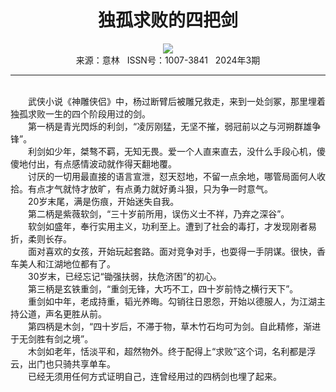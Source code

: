 # <center>独孤求败的四把剑</center>

<div align=center><img src="https://raw.githubusercontent.com/leaguecn/magazines/main/img_authors/%d7%f7%d5%df%a3%ba%d6%d4%c7%fa%ce%de%ce%c5.jpg"></div>

<center>来源：意林   ISSN号：1007-3841   2024年3期</center>

* * *

<br>　　武侠小说《神雕侠侣》中，杨过断臂后被雕兄救走，来到一处剑冢，那里埋着独孤求败一生的四个阶段用过的剑。  
　　第一柄是青光閃烁的利剑，“凌厉刚猛，无坚不摧，弱冠前以之与河朔群雄争锋”。  
　　利剑如少年，桀骜不羁，无知无畏。爱一个人直来直去，没什么手段心机，傻傻地付出，有点感情波动就作得天翻地覆。  
　　讨厌的一切用最直接的语言宣泄，怼天怼地，不留一点余地，哪管局面何人收拾。有点才气就恃才放旷，有点勇力就好勇斗狠，只为争一时意气。  
　　20岁末尾，满是伤痕，开始迷失自我。  
　　第二柄是紫薇软剑，“三十岁前所用，误伤义士不祥，乃弃之深谷”。  
　　软剑如盛年，奉行实用主义，功利至上。遭到了社会的毒打，才发现刚者易折，柔则长存。  
　　面对喜欢的女孩，开始玩起套路。面对竞争对手，也耍得一手阴谋。很快，香车美人和江湖地位都有了。  
　　30岁末，已经忘记“锄强扶弱，扶危济困”的初心。  
　　第三柄是玄铁重剑，“重剑无锋，大巧不工，四十岁前恃之横行天下”。  
　　重剑如中年，老成持重，韬光养晦。勾销往日恩怨，开始以德服人，为江湖主持公道，声名更胜从前。  
　　第四柄是木剑，“四十岁后，不滞于物，草木竹石均可为剑。自此精修，渐进于无剑胜有剑之境”。  
　　木剑如老年，恬淡平和，超然物外。终于配得上“求败”这个词，名利都是浮云，出门也只骑共享单车。  
　　已经无须用任何方式证明自己，连曾经用过的四柄剑也埋了起来。
